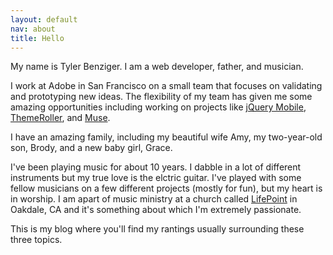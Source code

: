 ```yaml
---
layout: default
nav: about
title: Hello
---
```

My name is Tyler Benziger. I am a web developer, father, and musician.

I work at Adobe in San Francisco on a small team that focuses on validating and prototyping new
ideas. The flexibility of my team has given me
some amazing opportunities including working on projects like [jQuery
Mobile](http://jquerymobile.com),
[ThemeRoller](http://jquerymobile.com/themeroller), and [Muse](http://adobe.com/muse).

I have an amazing family, including my beautiful wife Amy, my
two-year-old son, Brody, and a new baby girl, Grace.

I've been playing music for about 10 years. I dabble in a lot of different
instruments but my true love is the elctric guitar. I've played with
some fellow musicians on a few different projects (mostly for fun), but
my heart is in worship. I am apart of music ministry at a church called
[LifePoint](http://lifepointoakdale.org) in Oakdale, CA and it's
something about which I'm extremely passionate.

This is my blog where you'll find my rantings usually surrounding these
three topics.
